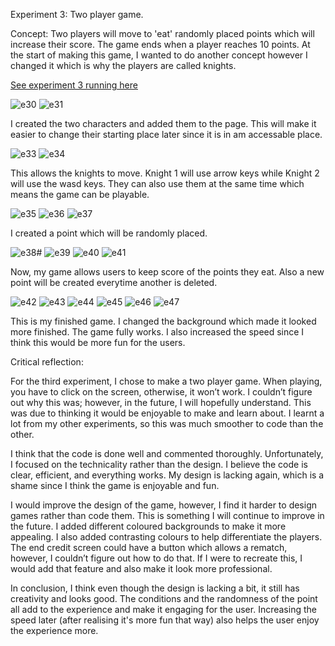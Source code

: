 Experiment 3: Two player game.

Concept: Two players will move to 'eat' randomly placed points which will increase their score. The game ends when a player reaches 10 points. At the start of making this game, I wanted to do another concept however I changed it which is why the players are called knights.

[See experiment 3 running here](/Experiment_3_2025_06_01_14_02_38/index.html)

![e30](https://github.com/user-attachments/assets/e1a37bd7-a568-47f0-8155-f54285d0d3ef)
![e31](https://github.com/user-attachments/assets/5e4708f5-92c5-41e8-94f8-dea0c5e02b2c)

I created the two characters and added them to the page. This will make it easier to change their starting place later since it is in am accessable place.

![e33](https://github.com/user-attachments/assets/8b88c1ac-809a-4e94-9e57-4285b0344db1)
![e34](https://github.com/user-attachments/assets/3766e83e-c0a4-4294-8d78-58b7906c42a2)

This allows the knights to move. Knight 1 will use arrow keys while Knight 2 will use the wasd keys. They can also use them at the same time which means the game can be playable.

![e35](https://github.com/user-attachments/assets/8395b1bf-ad7b-4d62-87ef-3a13b879167f)
![e36](https://github.com/user-attachments/assets/3adac60d-b233-4bed-b2f0-379596ce0d0a)
![e37](https://github.com/user-attachments/assets/0061af5c-701b-47da-a203-d0c9f8f7cc3f)

I created a point which will be randomly placed.

![e38#](https://github.com/user-attachments/assets/2994fc89-797d-459f-a757-6801f137064c)
![e39](https://github.com/user-attachments/assets/c61b29ed-ce89-4918-a900-01aa3e029991)
![e40](https://github.com/user-attachments/assets/37d38139-8ff3-48b8-b765-bde35921d6cb)
![e41](https://github.com/user-attachments/assets/2fadce62-1ead-4b08-9a67-e4eb1cef7251)

Now, my game allows users to keep score of the points they eat. Also a new point will be created everytime another is deleted.

![e42](https://github.com/user-attachments/assets/ac8a5a97-cd4e-40f4-a00a-bd2f81946a2b)
![e43](https://github.com/user-attachments/assets/def60e22-2564-4b86-a7d6-e831633bb13b)
![e44](https://github.com/user-attachments/assets/50ab3f82-eb86-4767-8227-36a669e8d58d)
![e45](https://github.com/user-attachments/assets/29ce7326-31ae-47a9-a979-601fc090934a)
![e46](https://github.com/user-attachments/assets/9f9e6bcb-63ea-4baa-8f4f-d04a0dde76ab)
![e47](https://github.com/user-attachments/assets/2e7de268-34bd-4732-a4f7-ccc1990ddd3c)

This is my finished game. I changed the background which made it looked more finished. The game fully works. I also increased the speed since I think this would be more fun for the users.

Critical reflection:

For the third experiment, I chose to make a two player game. When playing, you have to click on the screen, otherwise, it won’t work. I couldn’t figure out why this was; however, in the future, I will hopefully understand. This was due to thinking it would be enjoyable to make and learn about. I learnt a lot from my other experiments, so this was much smoother to code than the other.

I think that the code is done well and commented thoroughly. Unfortunately, I focused on the technicality rather than the design. I believe the code is clear, efficient, and everything works. My design is lacking again, which is a shame since I think the game is enjoyable and fun.

I would improve the design of the game, however, I find it harder to design games rather than code them. This is something I will continue to improve in the future. I added different coloured backgrounds to make it more appealing. I also added contrasting colours to help differentiate the players. The end credit screen could have a button which allows a rematch, however, I couldn’t figure out how to do that. If I were to recreate this, I would add that feature and also make it look more professional.

In conclusion, I think even though the design is lacking a bit, it still has creativity and looks good. The conditions and the randomness of the point all add to the experience and make it engaging for the user. Increasing the speed later (after realising it's more fun that way) also helps the user enjoy the experience more.



